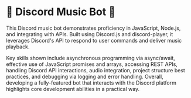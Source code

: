# :musical_note: Discord Music Bot :musical_note:
This Discord music bot demonstrates proficiency in JavaScript, Node.js, and integrating with APIs. Built using Discord.js and discord-player, it leverages Discord's API to respond to user commands and deliver music playback.

Key skills shown include asynchronous programming via async/await, effective use of JavaScript promises and arrays, accessing REST APIs, handling Discord API interactions, audio integration, project structure best practices, and debugging via logging and error handling. Overall, developing a fully-featured bot that interacts with the Discord platform highlights core development abilities in a practical way.
